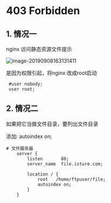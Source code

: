 # 403 Forbidden

## 1. 情况一

nginx 访问静态资源文件提示

![image-20190908163131411](https://gitee.com/zszdevelop/blogimage/raw/master/img/image-20190908163131411.png)

是因为权限引起，将nginx 改成root启动

```
 #user nobody;
 user root;
```

## 2. 情况二

如果把它当做文件目录，要列出文件目录

添加:	autoindex on;

```
# 文件服务器
    server {
        listen       80;
        server_name  file.isture.com;

        location / {
            root   /home/ftpuser/file;
            autoindex on;
        }
    }
```

